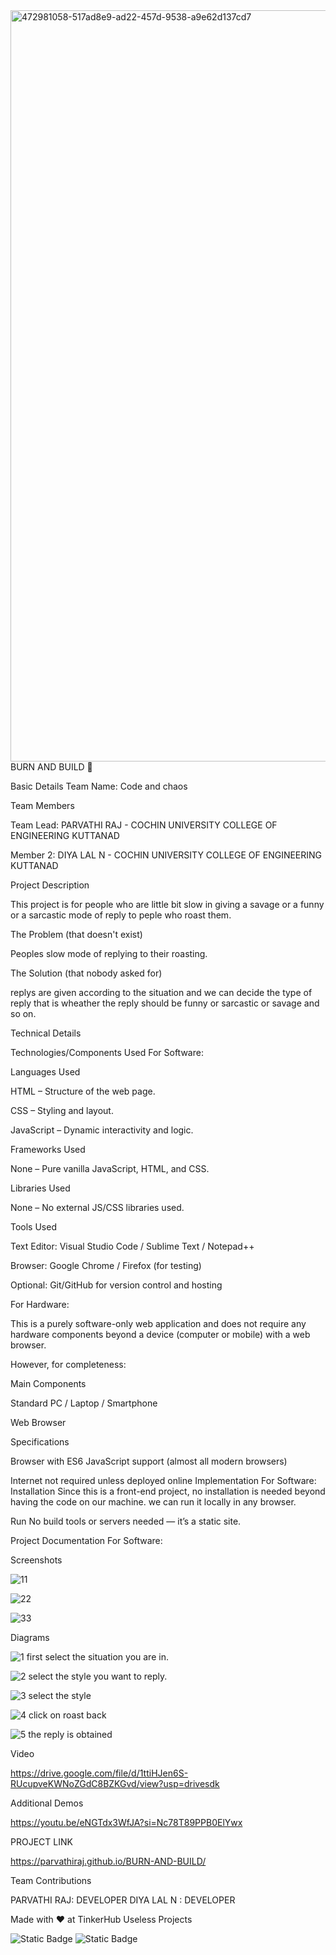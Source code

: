 <img width="3188" height="1202" alt="472981058-517ad8e9-ad22-457d-9538-a9e62d137cd7" src="https://github.com/user-attachments/assets/7299714a-8bc8-4164-b5e7-8013090911f6" />
BURN AND BUILD 🎯


Basic Details
Team Name: Code and chaos

Team Members


Team Lead: PARVATHI RAJ - COCHIN UNIVERSITY COLLEGE OF ENGINEERING KUTTANAD

Member 2: DIYA LAL N - COCHIN UNIVERSITY COLLEGE OF ENGINEERING KUTTANAD


Project Description

This project is for people who are little bit slow in giving a savage or a funny or a sarcastic mode of reply to peple who roast them.

The Problem (that doesn't exist)

Peoples slow mode of replying to their roasting.

The Solution (that nobody asked for)

replys are given according to the situation and we can decide the type of reply that is wheather the reply should be funny or sarcastic  or savage and so on.


Technical Details

Technologies/Components Used
For Software:

Languages Used

HTML – Structure of the web page.

CSS – Styling and layout.

JavaScript – Dynamic interactivity and logic.

Frameworks Used

None – Pure vanilla JavaScript, HTML, and CSS.

Libraries Used

None – No external JS/CSS libraries used.

Tools Used

Text Editor: Visual Studio Code / Sublime Text / Notepad++

Browser: Google Chrome / Firefox (for testing)

Optional: Git/GitHub for version control and hosting


For Hardware:

This is a purely software-only web application and does not require any hardware components beyond a device (computer or mobile) with a web browser.

However, for completeness:

Main Components

Standard PC / Laptop / Smartphone

Web Browser

Specifications

Browser with ES6 JavaScript support (almost all modern browsers)

Internet not required unless deployed online
Implementation
For Software:
Installation
Since this is a front-end project, no installation is needed beyond having the code on our machine. we can run it locally in any browser.

Run
No build tools or servers needed — it’s a static site.

Project Documentation
For Software:

Screenshots 


![11](https://github.com/user-attachments/assets/a4c90459-4f34-4adb-be60-38bf4b8a7226)


![22](https://github.com/user-attachments/assets/8e64a5e5-1402-4c84-92f2-573eeaf86fc9)

![33](https://github.com/user-attachments/assets/69b14854-fb4f-465c-9231-79d065abce2d)


Diagrams


![1](https://github.com/user-attachments/assets/8abae7c4-0803-432f-a1ea-568cfbac3f30)
first select the situation you are in.


![2](https://github.com/user-attachments/assets/f4193d9d-a6ae-446d-a649-21b40a26038f)
select the style you want to reply.


![3](https://github.com/user-attachments/assets/baf31c0d-0633-4254-852a-38c6341843b8)
select the style


![4](https://github.com/user-attachments/assets/20d12905-f1e7-4bbd-bb6a-70979724b55e)
click on roast back


![5](https://github.com/user-attachments/assets/f37c72a1-6661-4111-987d-85b5885c4610)
the reply is obtained




Video


https://drive.google.com/file/d/1ttiHJen6S-RUcupveKWNoZGdC8BZKGvd/view?usp=drivesdk




Additional Demos


https://youtu.be/eNGTdx3WfJA?si=Nc78T89PPB0ElYwx

PROJECT LINK


https://parvathiraj.github.io/BURN-AND-BUILD/





Team Contributions


PARVATHI RAJ: DEVELOPER
DIYA LAL N : DEVELOPER



Made with ❤️ at TinkerHub Useless Projects

![Static Badge](https://img.shields.io/badge/TinkerHub-24?color=%23000000&link=https%3A%2F%2Fwww.tinkerhub.org%2F)
![Static Badge](https://img.shields.io/badge/UselessProjects--25-25?link=https%3A%2F%2Fwww.tinkerhub.org%2Fevents%2FQ2Q1TQKX6Q%2FUseless%2520Projects)

